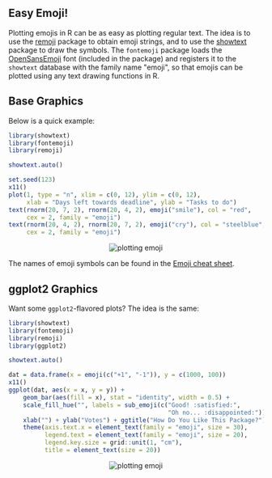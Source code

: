 ## Easy Emoji!

Plotting emojis in R can be as easy as plotting regular text. The idea is to use
the [remoji](https://github.com/richfitz/remoji) package to obtain emoji strings,
and to use the [showtext](https://github.com/yixuan/showtext) package
to draw the symbols. The `fontemoji` package loads the
[OpenSansEmoji](https://github.com/MorbZ/OpenSansEmoji) font
(included in the package) and registers it to the `showtext` database with
the family name "emoji", so that emojis can be plotted using any text drawing
functions in R.

## Base Graphics

Below is a quick example:

```r
library(showtext)
library(fontemoji)
library(remoji)

showtext.auto()

set.seed(123)
x11()
plot(1, type = "n", xlim = c(0, 12), ylim = c(0, 12),
     xlab = "Days left towards deadline", ylab = "Tasks to do")
text(rnorm(20, 7, 2), rnorm(20, 4, 2), emoji("smile"), col = "red",
     cex = 2, family = "emoji")
text(rnorm(20, 4, 2), rnorm(20, 7, 2), emoji("cry"), col = "steelblue",
     cex = 2, family = "emoji")
```

<div align="center">
  <img src="http://i.imgur.com/IC9fTK0.png" alt="plotting emoji"/>
</div>

The names of emoji symbols can be found in the
[Emoji cheat sheet](http://www.emoji-cheat-sheet.com/).

## ggplot2 Graphics

Want some `ggplot2`-flavored plots? The idea is the same:

```r
library(showtext)
library(fontemoji)
library(remoji)
library(ggplot2)

showtext.auto()

dat = data.frame(x = emoji(c("+1", "-1")), y = c(1000, 100))
x11()
ggplot(dat, aes(x = x, y = y)) +
    geom_bar(aes(fill = x), stat = "identity", width = 0.5) +
    scale_fill_hue("", labels = sub_emoji(c("Good! :satisfied:",
                                            "Oh no... :disappointed:"))) +
    xlab("") + ylab("Votes") + ggtitle("How Do You Like This Package?") +
    theme(axis.text.x = element_text(family = "emoji", size = 30),
          legend.text = element_text(family = "emoji", size = 20),
          legend.key.size = grid::unit(1, "cm"),
          title = element_text(size = 20))
```

<div align="center">
  <img src="http://i.imgur.com/2gU9jav.png" alt="plotting emoji"/>
</div>

